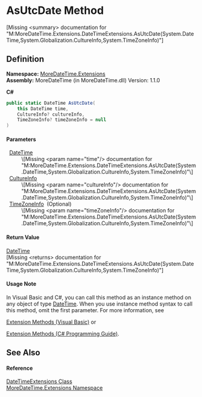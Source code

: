 # AsUtcDate Method


\[Missing &lt;summary&gt; documentation for "M:MoreDateTime.Extensions.DateTimeExtensions.AsUtcDate(System.DateTime,System.Globalization.CultureInfo,System.TimeZoneInfo)"\]



## Definition
**Namespace:** <a href="3139ad8c-443b-c9bf-71c7-2dc294c1d234">MoreDateTime.Extensions</a>  
**Assembly:** MoreDateTime (in MoreDateTime.dll) Version: 1.1.0

**C#**
``` C#
public static DateTime AsUtcDate(
	this DateTime time,
	CultureInfo? cultureInfo,
	TimeZoneInfo? timeZoneInfo = null
)
```



#### Parameters
<dl><dt>  <a href="https://learn.microsoft.com/dotnet/api/system.datetime" target="_blank" rel="noopener noreferrer">DateTime</a></dt><dd>\[Missing &lt;param name="time"/&gt; documentation for "M:MoreDateTime.Extensions.DateTimeExtensions.AsUtcDate(System.DateTime,System.Globalization.CultureInfo,System.TimeZoneInfo)"\]</dd><dt>  <a href="https://learn.microsoft.com/dotnet/api/system.globalization.cultureinfo" target="_blank" rel="noopener noreferrer">CultureInfo</a></dt><dd>\[Missing &lt;param name="cultureInfo"/&gt; documentation for "M:MoreDateTime.Extensions.DateTimeExtensions.AsUtcDate(System.DateTime,System.Globalization.CultureInfo,System.TimeZoneInfo)"\]</dd><dt>  <a href="https://learn.microsoft.com/dotnet/api/system.timezoneinfo" target="_blank" rel="noopener noreferrer">TimeZoneInfo</a>  (Optional)</dt><dd>\[Missing &lt;param name="timeZoneInfo"/&gt; documentation for "M:MoreDateTime.Extensions.DateTimeExtensions.AsUtcDate(System.DateTime,System.Globalization.CultureInfo,System.TimeZoneInfo)"\]</dd></dl>

#### Return Value
<a href="https://learn.microsoft.com/dotnet/api/system.datetime" target="_blank" rel="noopener noreferrer">DateTime</a>  
\[Missing &lt;returns&gt; documentation for "M:MoreDateTime.Extensions.DateTimeExtensions.AsUtcDate(System.DateTime,System.Globalization.CultureInfo,System.TimeZoneInfo)"\]

#### Usage Note
In Visual Basic and C#, you can call this method as an instance method on any object of type <a href="https://learn.microsoft.com/dotnet/api/system.datetime" target="_blank" rel="noopener noreferrer">DateTime</a>. When you use instance method syntax to call this method, omit the first parameter. For more information, see <a href="https://docs.microsoft.com/dotnet/visual-basic/programming-guide/language-features/procedures/extension-methods" target="_blank" rel="noopener noreferrer">

Extension Methods (Visual Basic)</a> or <a href="https://docs.microsoft.com/dotnet/csharp/programming-guide/classes-and-structs/extension-methods" target="_blank" rel="noopener noreferrer">

Extension Methods (C# Programming Guide)</a>.

## See Also


#### Reference
<a href="682bdb44-a4e9-d44e-48e8-a84d7e1f7167">DateTimeExtensions Class</a>  
<a href="3139ad8c-443b-c9bf-71c7-2dc294c1d234">MoreDateTime.Extensions Namespace</a>  
